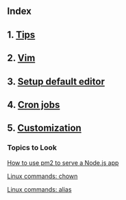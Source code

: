 ## Index

## 1. <a href="tips.md">Tips</a>
## 2. <a href="vim.md">Vim</a>
## 3. <a href="editor.md">Setup default editor</a>
## 4. <a href="cron.md">Cron jobs</a>
## 5. [Customization](/customization/1.md)


### Topics to Look 

[How to use pm2 to serve a Node.js app](./Hosting/pm2.md)

[Linux commands: chown](./commands/chown.md)

[Linux commands: alias](./commands/alias.md)
